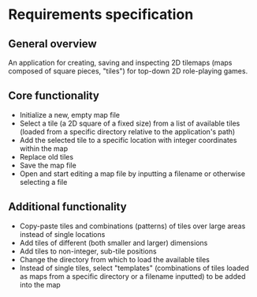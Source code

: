 # Requirements specification

## General overview

An application for creating, saving and inspecting 2D tilemaps (maps composed of square pieces, "tiles") for top-down 2D role-playing games.

## Core functionality

* Initialize a new, empty map file
* Select a tile (a 2D square of a fixed size) from a list of available tiles (loaded from a specific directory relative to the application's path)
* Add the selected tile to a specific location with integer coordinates within the map
* Replace old tiles
* Save the map file
* Open and start editing a map file by inputting a filename or otherwise selecting a file

## Additional functionality

* Copy-paste tiles and combinations (patterns) of tiles over large areas instead of single locations
* Add tiles of different (both smaller and larger) dimensions
* Add tiles to non-integer, sub-tile positions
* Change the directory from which to load the available tiles
* Instead of single tiles, select "templates" (combinations of tiles loaded as maps from a specific directory or a filename inputted) to be added into the map
